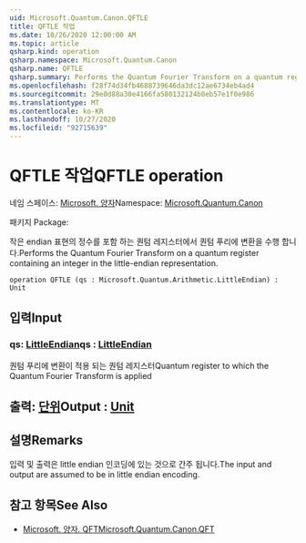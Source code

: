 ```yaml
---
uid: Microsoft.Quantum.Canon.QFTLE
title: QFTLE 작업
ms.date: 10/26/2020 12:00:00 AM
ms.topic: article
qsharp.kind: operation
qsharp.namespace: Microsoft.Quantum.Canon
qsharp.name: QFTLE
qsharp.summary: Performs the Quantum Fourier Transform on a quantum register containing an integer in the little-endian representation.
ms.openlocfilehash: f28f74d34fb4688739646da3dc12ae6734eb4ad4
ms.sourcegitcommit: 29e0d88a30e4166fa580132124b0eb57e1f0e986
ms.translationtype: MT
ms.contentlocale: ko-KR
ms.lasthandoff: 10/27/2020
ms.locfileid: "92715639"
---
```

# <a name="qftle-operation"></a><span data-ttu-id="a50a5-102">QFTLE 작업</span><span class="sxs-lookup"><span data-stu-id="a50a5-102">QFTLE operation</span></span>

<span data-ttu-id="a50a5-103">네임 스페이스: [Microsoft. 양자](xref:Microsoft.Quantum.Canon)</span><span class="sxs-lookup"><span data-stu-id="a50a5-103">Namespace: [Microsoft.Quantum.Canon](xref:Microsoft.Quantum.Canon)</span></span>

<span data-ttu-id="a50a5-104">패키지 [](https://nuget.org/packages/)</span><span class="sxs-lookup"><span data-stu-id="a50a5-104">Package: [](https://nuget.org/packages/)</span></span>


<span data-ttu-id="a50a5-105">작은 endian 표현의 정수를 포함 하는 퀀텀 레지스터에서 퀀텀 푸리에 변환을 수행 합니다.</span><span class="sxs-lookup"><span data-stu-id="a50a5-105">Performs the Quantum Fourier Transform on a quantum register containing an integer in the little-endian representation.</span></span>

```qsharp
operation QFTLE (qs : Microsoft.Quantum.Arithmetic.LittleEndian) : Unit
```


## <a name="input"></a><span data-ttu-id="a50a5-106">입력</span><span class="sxs-lookup"><span data-stu-id="a50a5-106">Input</span></span>

### <a name="qs--littleendian"></a><span data-ttu-id="a50a5-107">qs: [LittleEndian](xref:Microsoft.Quantum.Arithmetic.LittleEndian)</span><span class="sxs-lookup"><span data-stu-id="a50a5-107">qs : [LittleEndian](xref:Microsoft.Quantum.Arithmetic.LittleEndian)</span></span>

<span data-ttu-id="a50a5-108">퀀텀 푸리에 변환이 적용 되는 퀀텀 레지스터</span><span class="sxs-lookup"><span data-stu-id="a50a5-108">Quantum register to which the Quantum Fourier Transform is applied</span></span>



## <a name="output--unit"></a><span data-ttu-id="a50a5-109">출력: [단위](xref:microsoft.quantum.lang-ref.unit)</span><span class="sxs-lookup"><span data-stu-id="a50a5-109">Output : [Unit](xref:microsoft.quantum.lang-ref.unit)</span></span>



## <a name="remarks"></a><span data-ttu-id="a50a5-110">설명</span><span class="sxs-lookup"><span data-stu-id="a50a5-110">Remarks</span></span>

<span data-ttu-id="a50a5-111">입력 및 출력은 little endian 인코딩에 있는 것으로 간주 됩니다.</span><span class="sxs-lookup"><span data-stu-id="a50a5-111">The input and output are assumed to be in little endian encoding.</span></span>

## <a name="see-also"></a><span data-ttu-id="a50a5-112">참고 항목</span><span class="sxs-lookup"><span data-stu-id="a50a5-112">See Also</span></span>

- [<span data-ttu-id="a50a5-113">Microsoft. 양자. QFT</span><span class="sxs-lookup"><span data-stu-id="a50a5-113">Microsoft.Quantum.Canon.QFT</span></span>](xref:Microsoft.Quantum.Canon.QFT)